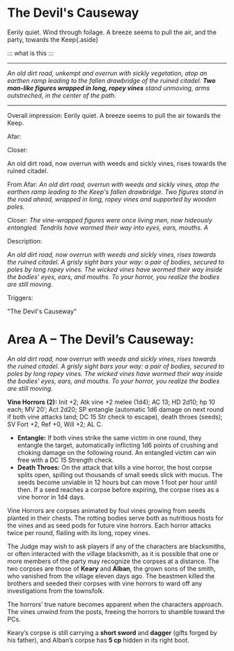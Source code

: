 <style>
    .sheet .editor-content {
        color: black;
    }
    .what { color: green }
</style>

# The Devil's Causeway

Eerily quiet. Wind through foilage. A breeze seems to pull the air, and the party, towards the Keep{.aside}

::: what 
is this 
:::

---

_An old dirt road, unkempt and overrun with sickly vegetation, atop an earthen ramp leading to the fallen drawbridge of the ruined citadel. **Two man-like figures wrapped in long, ropey vines** stand unmoving, arms outstreched, in the center of the path._

---

Overall impression: Eerily quiet. A breeze seems to pull the air towards the Keep.

Afar:

Closer:

An old dirt road, now overrun with weeds and sickly vines, rises towards the ruined citadel.

From Afar: _An old dirt road, overrun with weeds and sickly vines, atop the earthen ramp leading to the Keep's fallen drawbridge. Two figures stand in the road ahead, wrapped in long, ropey vines and supported by wooden poles._

Closer: _The vine-wrapped figures were once living men, now hideously entangled. Tendrils have wormed their way into eyes, ears, mouths. A_

Description:

_An old dirt road, now overrun with weeds and sickly vines, rises towards the ruined citadel. A grisly sight bars your way: a pair of bodies, secured to poles by long ropey vines. The wicked vines have wormed their way inside the bodies’ eyes, ears, and mouths. To your horror, you realize the bodies are still moving._

Triggers:

"The Devil's Causeway"

#

# Area A – The Devil’s Causeway:

<div class="readaloud" markdown="1">

_An old dirt road, now overrun with weeds and sickly vines, rises towards the ruined citadel. A grisly sight bars your way: a pair of bodies, secured to poles by long ropey vines. The wicked vines have wormed their way inside the bodies’ eyes, ears, and mouths. To your horror, you realize the bodies are still moving._

</div>

<aside class="creature" markdown="1">
 
**Vine Horrors (2):** Init +2; Atk vine +2 melee (1d4); AC 13; HD 2d10; hp 10 each; MV 20’; Act 2d20; SP entangle (automatic 1d6 damage on next round if both vine attacks land; DC 15 Str check to escape), death throes (seeds); SV Fort +2, Ref +0, Will +2; AL C.

- **Entangle:** If both vines strike the same victim in one round, they entangle the target, automatically inflicting 1d6 points of crushing and choking damage on the following round. An entangled victim can win free with a DC 15 Strength check.
- **Death Throes:** On the attack that kills a vine horror, the host corpse splits open, spilling out thousands of small seeds slick with mucus. The seeds become unviable in 12 hours but can move 1 foot per hour until then. If a seed reaches a corpse before expiring, the corpse rises as a vine horror in 1d4 days.

Vine Horrors are corpses animated by foul vines growing from seeds planted in their chests. The rotting bodies serve both as nutritious hosts for the vines and as seed pods for future vine horrors. Each horror attacks twice per round, flailing with its long, ropey vines.

</aside>

The Judge may wish to ask players if any of the characters are blacksmiths, or often interacted with the village blacksmith, as it is possible that one or more members of the party may recognize the corpses at a distance. The two corpses are those of **Keary** and **Alban**, the grown sons of the smith, who vanished from the village eleven days ago. The beastmen killed the brothers and seeded their corpses with vine horrors to ward off any investigations from the townsfolk.

The horrors’ true nature becomes apparent when the characters approach. The vines unwind from the posts, freeing the horrors to shamble toward the PCs.

Keary’s corpse is still carrying a **short sword** and **dagger** (gifts forged by his father), and Alban’s corpse has **5 cp** hidden in its right boot.


